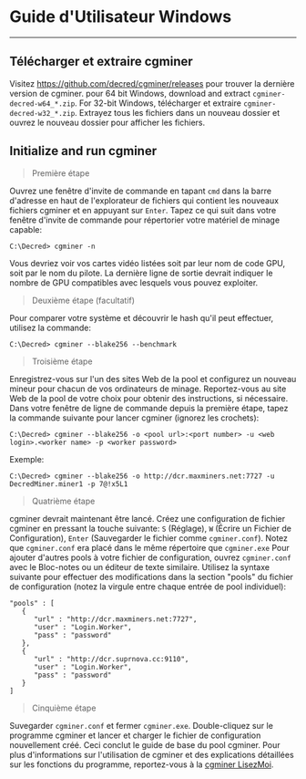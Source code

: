 # **<i class="fa fa-windows"></i> Guide d'Utilisateur Windows**

---

## **<i class="fa fa-download"></i> Télécharger et extraire cgminer**

Visitez https://github.com/decred/cgminer/releases pour trouver la dernière version de cgminer. pour 64 bit Windows, download and extract `cgminer-decred-w64_*.zip`. For 32-bit Windows, télécharger et extraire `cgminer-decred-w32_*.zip`. Extrayez tous les fichiers dans un nouveau dossier et ouvrez le nouveau dossier pour afficher les fichiers.

## **<i class="fa fa-play-circle"></i> Initialize and run cgminer**

> Première étape

Ouvrez une fenêtre d'invite de commande en tapant `cmd` dans la barre d'adresse en haut de l'explorateur de fichiers qui contient les nouveaux fichiers cgminer et en appuyant sur `Enter`. Tapez ce qui suit dans votre fenêtre d'invite de commande pour répertorier votre matériel de minage capable:

```no-highlight
C:\Decred> cgminer -n
```

Vous devriez voir vos cartes vidéo listées soit par leur nom de code GPU, soit par le nom du pilote. La dernière ligne de sortie devrait indiquer le nombre de GPU compatibles avec lesquels vous pouvez exploiter.

> Deuxième étape (facultatif)

Pour comparer votre système et découvrir le hash qu'il peut effectuer, utilisez la commande:

```no-highlight
C:\Decred> cgminer --blake256 --benchmark
```

> Troisième étape

Enregistrez-vous sur l'un des sites Web de la pool et configurez un nouveau mineur pour chacun de vos ordinateurs de minage. Reportez-vous au site Web de la pool de votre choix pour obtenir des instructions, si nécessaire. Dans votre fenêtre de ligne de commande depuis la première étape, tapez la commande suivante pour lancer cgminer (ignorez les crochets):

```no-highlight
C:\Decred> cgminer --blake256 -o <pool url>:<port number> -u <web login>.<worker name> -p <worker password>
```

Exemple:

```no-highlight
C:\Decred> cgminer --blake256 -o http://dcr.maxminers.net:7727 -u DecredMiner.miner1 -p 7@!x5L1
```

> Quatrième étape

cgminer devrait maintenant être lancé. Créez une configuration de fichier cgminer en pressant la touche suivante: `S` (Réglage), `W` (Écrire un Fichier de Configuration), `Enter` (Sauvegarder le fichier comme `cgminer.conf`). Notez que `cgminer.conf` era placé dans le même répertoire  que `cgminer.exe` Pour ajouter d'autres pools à votre fichier de configuration, ouvrez `cgminer.conf` avec le Bloc-notes ou un éditeur de texte similaire. Utilisez la syntaxe suivante pour effectuer des modifications dans la section "pools" du fichier de configuration (notez la virgule entre chaque entrée de pool individuel):

```no-highlight
"pools" : [
   {
      "url" : "http://dcr.maxminers.net:7727",
      "user" : "Login.Worker",
      "pass" : "password"
   },
   {
      "url" : "http://dcr.suprnova.cc:9110",
      "user" : "Login.Worker",
      "pass" : "password"
   }
]
```

> Cinquième étape

Suvegarder `cgminer.conf` et fermer `cgminer.exe`. Double-cliquez sur le programme cgminer et lancer et charger le fichier de configuration nouvellement créé. Ceci conclut le guide de base du pool cgminer. Pour plus d'informations sur l'utilisation de cgminer et des explications détaillées sur les fonctions du programme, reportez-vous à la [cgminer LisezMoi](https://github.com/decred/cgminer/blob/3.7/README).